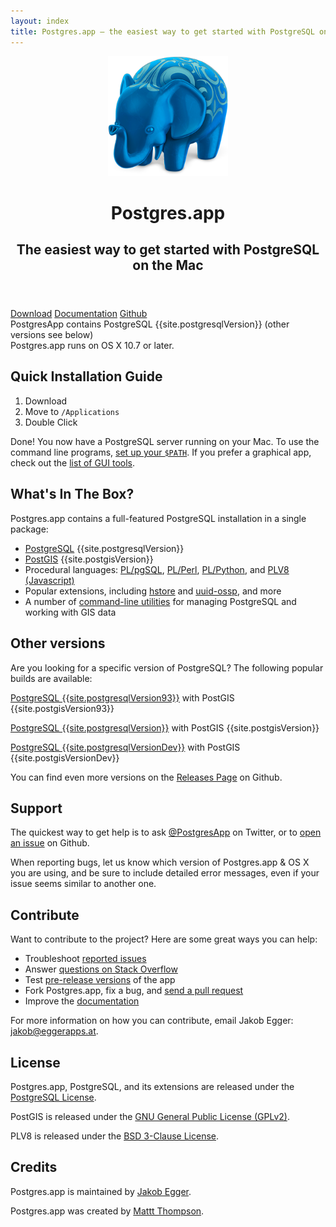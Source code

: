```yaml
---
layout: index
title: Postgres.app – the easiest way to get started with PostgreSQL on the Mac
---
```


<header>
	<img src="/img/PostgresAppIconLarge.png" width="192" height="192" alt="Postgres.app Icon" itemprop="image">
	<hgroup>
	  <h1 itemprop="name">Postgres.app</h1>
	  <h2 itemprop="description">The easiest way to get started with PostgreSQL on the Mac</h2>
	</hgroup>
</header>

<div class="buttons">
	<a href="{{ site.downloadLocation }}" onclick="trackOutboundLink(this.href,'download');return false;" class="btn btn-primary btn-lg"><span class="glyphicon glyphicon-download-alt"></span> Download</a>
	<a href="/documentation/" class="btn btn-default btn-lg"><span class="glyphicon glyphicon-book"></span> Documentation</a>
	<a href="https://github.com/postgresapp/postgresapp" onclick="trackOutboundLink(this.href);return false;" class="btn btn-default btn-lg"><span class="glyphicon glyphicon-cloud"></span> Github</a>
</div>

<div id="requirements">
	PostgresApp contains PostgreSQL {{site.postgresqlVersion}} (other versions see below)<br>
	Postgres.app runs on OS X 10.7 or later.
</div>


Quick Installation Guide
-----------------
1. Download
2. Move to `/Applications`
3. Double Click

Done! You now have a PostgreSQL server running on your Mac.
To use the command line programs, [set up your `$PATH`](documentation/cli-tools.html).
If you prefer a graphical app, check out the [list of GUI tools](documentation/gui-tools.html).


What's In The Box?
------------------

Postgres.app contains a full-featured PostgreSQL installation in a single package:

- [PostgreSQL](http://www.postgresql.org) {{site.postgresqlVersion}}
- [PostGIS](http://postgis.net) {{site.postgisVersion}}
- Procedural languages: [PL/pgSQL](http://www.postgresql.org/docs/9.4/static/plpgsql.html), [PL/Perl](http://www.postgresql.org/docs/9.4/static/plperl.html), [PL/Python](http://www.postgresql.org/docs/9.4/static/plpython.html), and [PLV8 (Javascript)](https://code.google.com/p/plv8js/wiki/PLV8)
- Popular extensions, including [hstore](http://www.postgresql.org/docs/9.4/static/hstore.html) and [uuid-ossp](http://www.postgresql.org/docs/devel/static/uuid-ossp.html), and more
- A number of [command-line utilities](documentation/cli-tools.html) for managing PostgreSQL and working with GIS data

Other versions
--------------

Are you looking for a specific version of PostgreSQL? The following popular builds are available:

<a href="{{ site.downloadLocation93 }}" onclick="trackOutboundLink(this.href,'download');return false;" class="btn btn-default" style="margin-bottom: 10px;"><span class="glyphicon glyphicon-download-alt"></span> PostgreSQL {{site.postgresqlVersion93}}</a> with PostGIS {{site.postgisVersion93}}

<a href="{{ site.downloadLocation }}" onclick="trackOutboundLink(this.href,'download');return false;" class="btn btn-default" style="margin-bottom: 10px;"><span class="glyphicon glyphicon-download-alt"></span> PostgreSQL {{site.postgresqlVersion}}</a> with PostGIS {{site.postgisVersion}}

<a href="{{ site.downloadLocationDev }}" onclick="trackOutboundLink(this.href,'download');return false;" class="btn btn-default" style="margin-bottom: 10px;"><span class="glyphicon glyphicon-download-alt"></span> PostgreSQL {{site.postgresqlVersionDev}}</a> with PostGIS {{site.postgisVersionDev}}

You can find even more versions on the <a href="https://github.com/PostgresApp/PostgresApp/releases" onclick="trackOutboundLink(this.href);return false;">Releases Page</a> on Github.

Support
-------

The quickest way to get help is to ask [@PostgresApp](https://twitter.com/PostgresApp) on Twitter, or to [open an issue](https://github.com/postgresapp/postgresapp/issues) on Github.

When reporting bugs, let us know which version of Postgres.app & OS X you are using, and be sure to include detailed error messages, even if your issue seems similar to another one.

Contribute
----------

Want to contribute to the project? Here are some great ways you can help:

- Troubleshoot [reported issues](https://github.com/postgresapp/postgresapp/issues)
- Answer [questions on Stack Overflow](http://stackoverflow.com/questions/tagged/postgres.app)
- Test [pre-release versions](https://github.com/PostgresApp/PostgresApp/releases) of the app
- Fork Postgres.app, fix a bug, and [send a pull request](https://github.com/PostgresApp/PostgresApp/pulls)
- Improve the [documentation](https://github.com/PostgresApp/postgresapp.github.io/tree/master/documentation)

For more information on how you can contribute, email Jakob Egger: <jakob@eggerapps.at>.

License
-------

Postgres.app, PostgreSQL, and its extensions are released under the [PostgreSQL License](http://www.postgresql.org/about/licence/).

PostGIS is released under the [GNU General Public License (GPLv2)](http://opensource.org/licenses/gpl-2.0).

PLV8 is released under the [BSD 3-Clause License](http://opensource.org/licenses/BSD-3-Clause).

Credits
-------

Postgres.app is maintained by [Jakob Egger](https://github.com/jakob).

Postgres.app was created by [Mattt Thompson](https://github.com/mattt).
